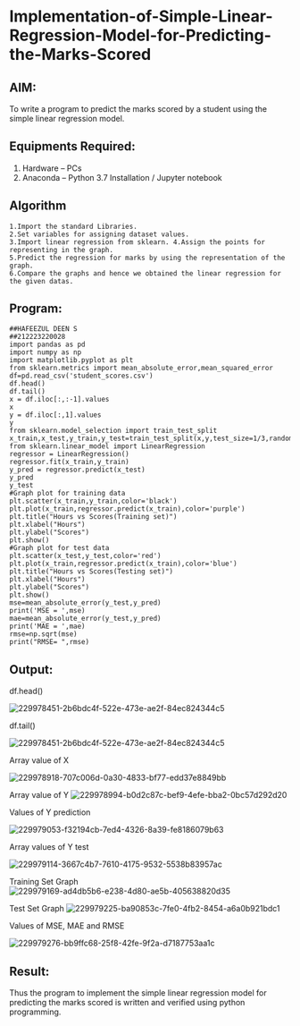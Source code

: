 # Implementation-of-Simple-Linear-Regression-Model-for-Predicting-the-Marks-Scored

## AIM:
To write a program to predict the marks scored by a student using the simple linear regression model.

## Equipments Required:
1. Hardware – PCs
2. Anaconda – Python 3.7 Installation / Jupyter notebook

## Algorithm
```
1.Import the standard Libraries. 
2.Set variables for assigning dataset values. 
3.Import linear regression from sklearn. 4.Assign the points for representing in the graph. 
5.Predict the regression for marks by using the representation of the graph. 
6.Compare the graphs and hence we obtained the linear regression for the given datas.
```

## Program:
```
##HAFEEZUL DEEN S
##212223220028
import pandas as pd
import numpy as np
import matplotlib.pyplot as plt
from sklearn.metrics import mean_absolute_error,mean_squared_error
df=pd.read_csv('student_scores.csv')
df.head()
df.tail()
x = df.iloc[:,:-1].values
x
y = df.iloc[:,1].values
y
from sklearn.model_selection import train_test_split
x_train,x_test,y_train,y_test=train_test_split(x,y,test_size=1/3,random_state=0)
from sklearn.linear_model import LinearRegression
regressor = LinearRegression()
regressor.fit(x_train,y_train)
y_pred = regressor.predict(x_test)
y_pred
y_test
#Graph plot for training data
plt.scatter(x_train,y_train,color='black')
plt.plot(x_train,regressor.predict(x_train),color='purple')
plt.title("Hours vs Scores(Training set)")
plt.xlabel("Hours")
plt.ylabel("Scores")
plt.show()
#Graph plot for test data
plt.scatter(x_test,y_test,color='red')
plt.plot(x_train,regressor.predict(x_train),color='blue')
plt.title("Hours vs Scores(Testing set)")
plt.xlabel("Hours")
plt.ylabel("Scores")
plt.show()
mse=mean_absolute_error(y_test,y_pred)
print('MSE = ',mse)
mae=mean_absolute_error(y_test,y_pred)
print('MAE = ',mae)
rmse=np.sqrt(mse)
print("RMSE= ",rmse)
```

## Output:
df.head()

![229978451-2b6bdc4f-522e-473e-ae2f-84ec824344c5](https://github.com/Hafeezuldeen/Implementation-of-Simple-Linear-Regression-Model-for-Predicting-the-Marks-Scored/assets/144979314/6f146888-43dc-49e9-b3fc-3105110eab1e)

df.tail()

![229978451-2b6bdc4f-522e-473e-ae2f-84ec824344c5](https://github.com/Hafeezuldeen/Implementation-of-Simple-Linear-Regression-Model-for-Predicting-the-Marks-Scored/assets/144979314/97422886-7852-40f3-8df4-894053f1b742)

Array value of X

![229978918-707c006d-0a30-4833-bf77-edd37e8849bb](https://github.com/Hafeezuldeen/Implementation-of-Simple-Linear-Regression-Model-for-Predicting-the-Marks-Scored/assets/144979314/8075d639-4d77-4f16-94ff-c80ead712420)


Array value of Y
![229978994-b0d2c87c-bef9-4efe-bba2-0bc57d292d20](https://github.com/Hafeezuldeen/Implementation-of-Simple-Linear-Regression-Model-for-Predicting-the-Marks-Scored/assets/144979314/f171eeeb-6c9a-4157-8f17-8e6e972479b2)


Values of Y prediction

![229979053-f32194cb-7ed4-4326-8a39-fe8186079b63](https://github.com/Hafeezuldeen/Implementation-of-Simple-Linear-Regression-Model-for-Predicting-the-Marks-Scored/assets/144979314/edf67094-8606-482c-8252-3c3e9725be2e)


Array values of Y test

![229979114-3667c4b7-7610-4175-9532-5538b83957ac](https://github.com/Hafeezuldeen/Implementation-of-Simple-Linear-Regression-Model-for-Predicting-the-Marks-Scored/assets/144979314/b3cf065e-a3a3-467d-ba98-80f95a024cd7)

Training Set Graph
![229979169-ad4db5b6-e238-4d80-ae5b-405638820d35](https://github.com/Hafeezuldeen/Implementation-of-Simple-Linear-Regression-Model-for-Predicting-the-Marks-Scored/assets/144979314/bf9e5e7e-24af-4f20-a7e3-d617212655d4)

Test Set Graph
![229979225-ba90853c-7fe0-4fb2-8454-a6a0b921bdc1](https://github.com/Hafeezuldeen/Implementation-of-Simple-Linear-Regression-Model-for-Predicting-the-Marks-Scored/assets/144979314/67d16253-2a12-4778-bf2b-9b57967757de)


Values of MSE, MAE and RMSE

![229979276-bb9ffc68-25f8-42fe-9f2a-d7187753aa1c](https://github.com/Hafeezuldeen/Implementation-of-Simple-Linear-Regression-Model-for-Predicting-the-Marks-Scored/assets/144979314/bb2a8916-32b4-46e9-9202-58c354b0ca40)





## Result:
Thus the program to implement the simple linear regression model for predicting the marks scored is written and verified using python programming.
